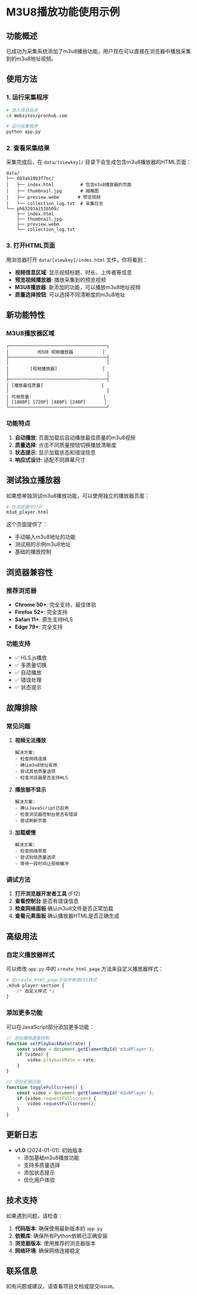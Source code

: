 # M3U8播放功能使用示例

## 功能概述

已成功为采集系统添加了m3u8播放功能，用户现在可以直接在浏览器中播放采集到的m3u8地址视频。

## 使用方法

### 1. 运行采集程序

```bash
# 进入项目目录
cd Websites/pronhub.com

# 运行采集程序
python app.py
```

### 2. 查看采集结果

采集完成后，在 `data/[viewkey]/` 目录下会生成包含m3u8播放器的HTML页面：

```
data/
├── 683ab19b3f7ec/
│   ├── index.html          # 包含m3u8播放器的页面
│   ├── thumbnail.jpg       # 缩略图
│   ├── preview.webm       # 预览视频
│   └── collection_log.txt  # 采集日志
└── ph63203a153b509/
    ├── index.html
    ├── thumbnail.jpg
    ├── preview.webm
    └── collection_log.txt
```

### 3. 打开HTML页面

用浏览器打开 `data/[viewkey]/index.html` 文件，你将看到：

- **视频信息区域**: 显示视频标题、时长、上传者等信息
- **预览视频播放器**: 播放采集到的预览视频
- **M3U8播放器**: 新添加的功能，可以播放m3u8地址视频
- **质量选择按钮**: 可以选择不同清晰度的m3u8地址

## 新功能特性

### M3U8播放器区域

```
┌─────────────────────────────────────┐
│           M3U8 视频播放器           │
├─────────────────────────────────────┤
│                                     │
│        [视频播放器]                 │
│                                     │
├─────────────────────────────────────┤
│ [播放最佳质量]                      │
│                                     │
│ 可用质量:                           │
│ [1080P] [720P] [480P] [240P]       │
└─────────────────────────────────────┘
```

### 功能特点

1. **自动播放**: 页面加载后自动播放最佳质量的m3u8视频
2. **质量选择**: 点击不同质量按钮切换播放清晰度
3. **状态提示**: 显示加载状态和错误信息
4. **响应式设计**: 适配不同屏幕尺寸

## 测试独立播放器

如果想单独测试m3u8播放功能，可以使用独立的播放器页面：

```bash
# 在浏览器中打开
m3u8_player.html
```

这个页面提供了：
- 手动输入m3u8地址的功能
- 测试用的示例m3u8地址
- 基础的播放控制

## 浏览器兼容性

### 推荐浏览器
- **Chrome 50+**: 完全支持，最佳体验
- **Firefox 52+**: 完全支持
- **Safari 11+**: 原生支持HLS
- **Edge 79+**: 完全支持

### 功能支持
- ✅ HLS.js播放
- ✅ 多质量切换
- ✅ 自动播放
- ✅ 错误处理
- ✅ 状态提示

## 故障排除

### 常见问题

1. **视频无法播放**
   ```
   解决方案:
   - 检查网络连接
   - 确认m3u8地址有效
   - 尝试其他质量选项
   - 检查浏览器是否支持HLS
   ```

2. **播放器不显示**
   ```
   解决方案:
   - 确认JavaScript已启用
   - 检查浏览器控制台是否有错误
   - 尝试刷新页面
   ```

3. **加载缓慢**
   ```
   解决方案:
   - 检查网络带宽
   - 尝试较低质量选项
   - 等待一段时间让视频缓冲
   ```

### 调试方法

1. **打开浏览器开发者工具** (F12)
2. **查看控制台** 是否有错误信息
3. **检查网络面板** 确认m3u8文件是否正常加载
4. **查看元素面板** 确认播放器HTML是否正确生成

## 高级用法

### 自定义播放器样式

可以修改 `app.py` 中的 `create_html_page` 方法来自定义播放器样式：

```python
# 在create_html_page方法中修改CSS样式
.m3u8-player-section {
    /* 自定义样式 */
}
```

### 添加更多功能

可以在JavaScript部分添加更多功能：

```javascript
// 添加播放速度控制
function setPlaybackRate(rate) {
    const video = document.getElementById('m3u8Player');
    if (video) {
        video.playbackRate = rate;
    }
}

// 添加全屏功能
function toggleFullscreen() {
    const video = document.getElementById('m3u8Player');
    if (video.requestFullscreen) {
        video.requestFullscreen();
    }
}
```

## 更新日志

- **v1.0** (2024-01-01): 初始版本
  - 添加基础m3u8播放功能
  - 支持多质量选择
  - 添加状态提示
  - 优化用户体验

## 技术支持

如果遇到问题，请检查：

1. **代码版本**: 确保使用最新版本的 `app.py`
2. **依赖库**: 确保所有Python依赖已正确安装
3. **浏览器版本**: 使用推荐的浏览器版本
4. **网络环境**: 确保网络连接稳定

## 联系信息

如有问题或建议，请查看项目文档或提交issue。 